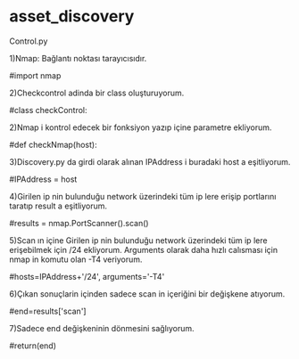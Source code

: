 # asset_discovery

Control.py

1)Nmap: Bağlantı noktası tarayıcısıdır.

#import nmap

2)Checkcontrol  adinda bir class oluşturuyorum.

#class checkControl:

2)Nmap i kontrol edecek bir fonksiyon yazıp içine  parametre ekliyorum.

#def checkNmap(host):

3)Discovery.py da girdi olarak alınan IPAddress i buradaki host a eşitliyorum.

#IPAddress = host

4)Girilen ip nin bulunduğu network üzerindeki tüm ip lere erişip portlarını taratıp result a eşitliyorum.

#results = nmap.PortScanner().scan()

5)Scan ın içine Girilen ip nin bulunduğu network üzerindeki tüm ip lere erişebilmek için /24 ekliyorum. Arguments olarak daha hızlı calısması için nmap in komutu olan -T4 veriyorum.

#hosts=IPAddress+'/24', arguments='-T4'

6)Çıkan sonuçlarin içinden sadece scan in içeriğini bir değişkene atıyorum.

#end=results['scan']

7)Sadece end değişkeninin dönmesini sağlıyorum.

#return(end)
